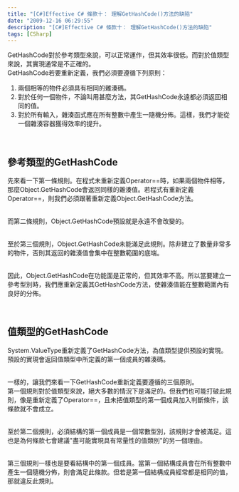 ```yaml
---
title: "[C#]Effective C# 條款十： 理解GetHashCode()方法的缺陷"
date: "2009-12-16 06:29:55"
description: "[C#]Effective C# 條款十： 理解GetHashCode()方法的缺陷"
tags: [CSharp]
---
```


<p>
	GetHashCode對於參考類型來說，可以正常運作，但其效率很低。而對於值類型來說，其實現通常是不正確的。<br />
	GetHashCode若要重新定義，我們必須要遵循下列原則：</p>
<ol>
	<li>
		兩個相等的物件必須具有相同的雜湊碼。</li>
	<li>
		對於任何一個物件，不論叫用甚麼方法，其GetHashCode永遠都必須返回相同的值。</li>
	<li>
		對於所有輸入，雜湊函式應在所有整數中產生一隨機分佈。這樣，我們才能從一個雜湊容器獲得效率的提升。</li>
</ol>
<p>
	 </p>
<h2>
	參考類型的GetHashCode</h2>
<p>
	先來看一下第一條規則。在程式未重新定義Operator==時，如果兩個物件相等，那麼Object.GetHashCode會返回同樣的雜湊值。若程式有重新定義Operator==，則我們必須跟著重新定義Object.GetHashCode方法。</p>
<p>
	<br />
	而第二條規則，Object.GetHashCode預設就是永遠不會改變的。</p>
<p>
	<br />
	至於第三個規則，Object.GetHashCode未能滿足此規則。除非建立了數量非常多的物件，否則其返回的雜湊值會集中在整數範圍的底端。</p>
<p>
	<br />
	因此，Object.GetHashCode在功能面是正常的，但其效率不高。所以當要建立一參考型別時，我們應重新定義其GetHashCode方法，使雜湊值能在整數範圍內有良好的分佈。</p>
<p>
	 </p>
<h2>
	值類型的GetHashCode</h2>
<p>
	System.ValueType重新定義了GetHashCode方法，為值類型提供預設的實現。預設的實現會返回值類型中所定義的第一個成員的雜湊碼。</p>
<p>
	<br />
	一樣的，讓我們來看一下GetHashCode重新定義要遵循的三個原則。<br />
	第一個規則對於值類型來說，絕大多數的情況下是滿足的。但我們也可能打破此規則，像是重新定義了Operator==，且未把值類型的第一個成員加入判斷條件，該條款就不會成立。</p>
<p>
	<br />
	至於第二個規則，必須結構的第一個成員是一個常數型別，該規則才會被滿足。這也是為何條款七會建議"盡可能實現具有常量性的值類別"的另一個理由。</p>
<p>
	<br />
	第三個規則一樣也是要看結構中的第一個成員。當第一個結構成員會在所有整數中產生一個隨機分佈，則會滿足此條款。但若是第一個結構成員經常都是相同的值，那就違反此規則。</p>
